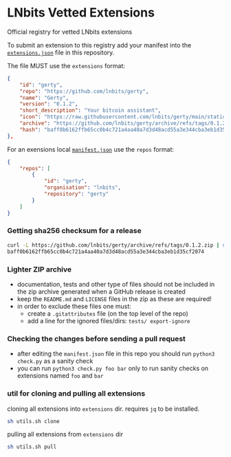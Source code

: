 # LNbits Vetted Extensions

Official registry for vetted LNbits extensions

To submit an extension to this registry add your manifest into the [`extensions.json`](extensions.json) file in this repository.

The file MUST use the `extensions` format:

``` json
{
    "id": "gerty",
    "repo": "https://github.com/lnbits/gerty",
    "name": "Gerty",
    "version": "0.1.2",
    "short_description": "Your bitcoin assistant",
    "icon": "https://raw.githubusercontent.com/lnbits/gerty/main/static/gerty.png",
    "archive": "https://github.com/lnbits/gerty/archive/refs/tags/0.1.2.zip",
    "hash": "baff0b6162ffb65cc0b4c721a4aa40a7d3d48acd55a3e344cba3eb1d35cf2074"
},
```

For an exensions local [`manifest.json`](https://github.com/lnbits/gerty/blob/main/manifest.json) use the `repos` format:

``` json
{
    "repos": [
        {
            "id": "gerty",
            "organisation": "lnbits",
            "repository": "gerty"
        }
    ]
}
```

### Getting sha256 checksum for a release

``` bash
curl -L https://github.com/lnbits/gerty/archive/refs/tags/0.1.2.zip | sha256sum | cut -d " " -f 1
baff0b6162ffb65cc0b4c721a4aa40a7d3d48acd55a3e344cba3eb1d35cf2074
```

### Lighter ZIP archive

- documentation, tests and other type of files should not be included in the zip archive generated when a GitHub release is created
- keep the `README.md` and `LICENSE` files in the zip as these are required!
- in order to exclude these files one must:
    - create a `.gitattributes` file (on the top level of the repo)
    - add a line for the ignored files/dirs: `tests/ export-ignore`

### Checking the changes before sending a pull request

- after editing the `manifest.json` file in this repo you should run `python3 check.py` as a sanity check
- you can run `python3 check.py foo bar` only to run sanity checks on extensions named `foo` and `bar`


### util for cloning and pulling all extensions
cloning all extensions into `extensions` dir. requires `jq` to be installed.
```sh
sh utils.sh clone
```
pulling all extensions from `extensions` dir
```sh
sh utils.sh pull
```
